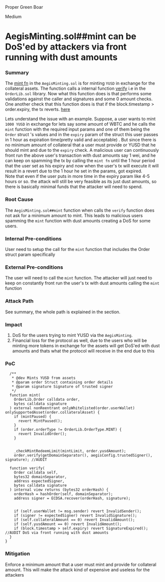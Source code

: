 Proper Green Boar

Medium

# AegisMinting.sol##mint can be DoS'ed by attackers via front running with dust amounts

### Summary

The [mint fn](https://github.com/sherlock-audit/2025-04-aegis-op-grant/blob/main/aegis-contracts/contracts/AegisMinting.sol#L239) in the `AegisMinting.sol` is for minting `YUSD` in exchange for the collateral assets. The function calls a internal function [verify](https://github.com/sherlock-audit/2025-04-aegis-op-grant/blob/main/aegis-contracts/contracts/AegisMinting.sol#L251) i.e in the `OrderLib.sol` library. Now what this function does is that performs some validations against the caller and signatures and some 0 amount checks. One another check that this function does is that if the block.timestamp > order.expiry, the tx reverts. [here](https://github.com/sherlock-audit/2025-04-aegis-op-grant/blob/main/aegis-contracts/contracts/lib/OrderLib.sol#L72)

Lets understand the issue with an example. Suppose, a user wants to mint `1000 YUSD` in exchange for lets say some amount of WBTC and he calls the `mint` function with the required input params and one of them being the `Order` struct 's values and in the `expiry` param of the struct this user passes in 1 hour as expiration time(pretty valid and acceptable) . But since there is no minimum amount of collateral that a user must provide or YUSD that he should mint and due to the `expiry` check. A malicious user can continuously front run the above user's transaction with dust amounts say 1 wei, and he can keep on spamming the tx by calling the `mint fn`  until the 1 hour period that the user set as his expiry and now when the user's tx will execute it will result in a revert due to the 1 hour he set in the params, got expired.  
Note that even if the user puts in more time in the expiry param like 4-5 hours or so. the attack will still be very feasible as its just dust amounts, so there is basically minimal funds that the attacker will need to spend.


### Root Cause

The `AegisMinting.sol##mint` function when calls the `verify` function does not ask for a minimum amount to mint. This leads to malicious users spamming the `mint` function with dust amounts creating a DoS for some users.


### Internal Pre-conditions

User need to setup the call for the `mint` function that includes the Order struct param specifically

### External Pre-conditions

The user will need to call the `mint` function.
The attacker will just need to keep on constantly front run the user's tx with dust amounts calling the `mint` function

### Attack Path

See summary, the whole path is explained in the section.

### Impact

1. DoS for the users trying to mint YUSD via the `AegisMinting`.
2. Financial loss for the protocol as well, due to the users who will be minting more tokens in exchange for the assets will get DoS'ed with dust amounts and thats what the protocol will receive in the end due to this

### PoC

```solidity
  /**
   * @dev Mints YUSD from assets
   * @param order Struct containing order details
   * @param signature Signature of trusted signer
   */
  function mint(
    OrderLib.Order calldata order,
    bytes calldata signature
  ) external nonReentrant onlyWhitelisted(order.userWallet) onlySupportedAsset(order.collateralAsset) {
    if (mintPaused) {
      revert MintPaused();
    }
    if (order.orderType != OrderLib.OrderType.MINT) {
      revert InvalidOrder();
    }


    _checkMintRedeemLimit(mintLimit, order.yusdAmount);
    order.verify(getDomainSeparator(), aegisConfig.trustedSigner(), signature); //AUDIT
```
```solidity
  function verify(
    Order calldata self,
    bytes32 domainSeparator,
    address expectedSigner,
    bytes calldata signature
  ) internal view returns (bytes32 orderHash) {
    orderHash = hashOrder(self, domainSeparator);
    address signer = ECDSA.recover(orderHash, signature);


    if (self.userWallet != msg.sender) revert InvalidSender();
    if (signer != expectedSigner) revert InvalidSignature();
    if (self.collateralAmount == 0) revert InvalidAmount();
    if (self.yusdAmount == 0) revert InvalidAmount();
    if (block.timestamp > self.expiry) revert SignatureExpired(); //AUDIT DoS via front running with dust amounts
  }
}
```

### Mitigation

Enforce a minimum amount that a user must mint and provide for collateral amount.
This will make the attack kind of expensive and useless for the attackers